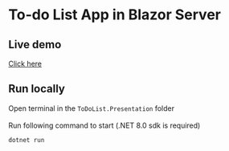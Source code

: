 # To-do List App in Blazor Server
## Live demo
<a href="https://todolistrosenberg.azurewebsites.net" target="_blank">Click here</a>
## Run locally
Open terminal in the ```ToDoList.Presentation``` folder
<br /><br />
Run following command to start (.NET 8.0 sdk is required)
```csharp
dotnet run
```

